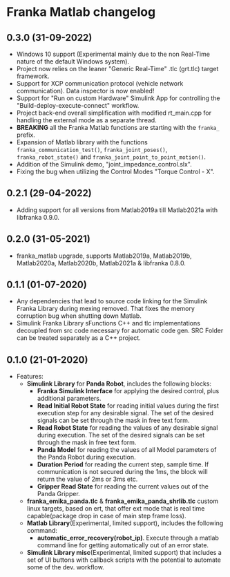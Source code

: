 # Franka Matlab changelog

## 0.3.0 (31-09-2022)

   - Windows 10 support (Experimental mainly due to the non Real-Time nature of the default Windows system).
   - Project now relies on the leaner "Generic Real-Time" .tlc (grt.tlc) target framework.
   - Support for XCP communication protocol (vehicle network communication). Data inspector is now enabled!
   - Support for "Run on custom Hardware" Simulink App for controlling the "Build-deploy-execute-connect" workflow.
   - Project back-end overall simplification with modified rt_main.cpp for handling the external mode as a separate thread.
   - **BREAKING** all the Franka Matlab functions are starting with the `franka_` prefix.
   - Expansion of Matlab library with the functions `franka_communication_test()`, `franka_joint_poses()`, `franka_robot_state()` and `franka_joint_point_to_point_motion()`.
   - Addition of the Simulink demo, "joint_impedance_control.slx".
   - Fixing the bug when utilizing the Control Modes "Torque Control - X".

## 0.2.1 (29-04-2022)

   - Adding support for all versions from Matlab2019a till Matlab2021a with libfranka 0.9.0.

## 0.2.0 (31-05-2021)

   - franka_matlab upgrade, supports Matlab2019a, Matlab2019b, Matlab2020a, Matlab2020b, Matlab2021a & libfranka 0.8.0.

## 0.1.1 (01-07-2020)

   - Any dependencies that lead to source code linking for the Simulink Franka Library during mexing removed. That fixes the memory corruption
     bug when shutting down Matlab.
   - Simulink Franka Library sFunctions C++ and tlc implementations decoupled from src code necessary for automatic code gen. SRC Folder can be treated separately as a C++ project.

## 0.1.0 (21-01-2020)

  - Features:
    - **Simulink Library** for **Panda Robot**, includes the following blocks:
        - **Franka Simulink Interface** for applying the desired control, plus additional parameters.
        - **Read Initial Robot State** for reading initial values during the first execution step for any desirable signal. The set of the desired signals can be set through the mask in free text form.
        - **Read Robot State** for reading the values of any desirable signal during execution. The set of the desired signals can be set through the mask in free text form.
        - **Panda Model** for reading the values of all Model parameters of the Panda Robot during execution.
        - **Duration Period** for reading the current step, sample time. If communication is not secured during the 1ms, the block will return the value of 2ms or 3ms etc.
        - **Gripper Read State** for reading the current values out of the Panda Gripper.
    - **franka_emika_panda.tlc** & **franka_emika_panda_shrlib.tlc** custom linux targets, based on ert, that offer ext mode that is real time capable(package drop in case of main step frame loss).
    - **Matlab Library**(Experimental, limited support), includes the following command:
        - **automatic_error_recovery(robot_ip)**. Execute through a matlab command line for getting automatically out of an error state.
    - **Simulink Library misc**(Experimental, limited support) that includes a set of UI buttons with callback scripts with the potential to automate some of the dev. workflow.
